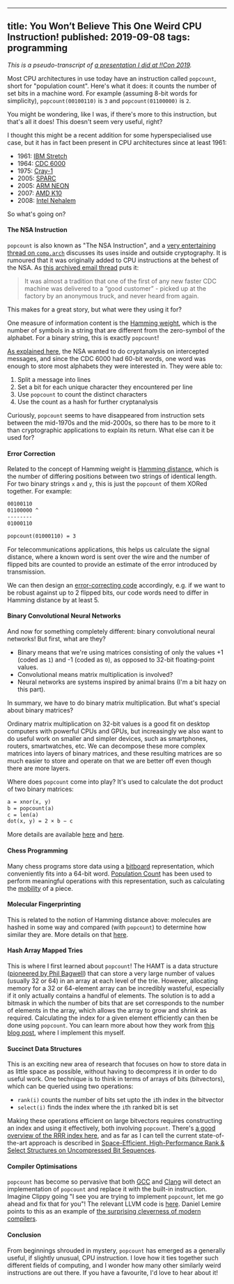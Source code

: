 --------------------------------------------------------------------------------
title: You Won’t Believe This One Weird CPU Instruction!
published: 2019-09-08
tags: programming
--------------------------------------------------------------------------------

_This is a pseudo-transcript of [a presentation I did at !!Con
2019](https://www.youtube.com/watch?v=bLFqLfz2Fmc)._

Most CPU architectures in use today have an instruction called `popcount`,
short for "population count".  Here's what it does: it counts the number of set
bits in a machine word. For example (assuming 8-bit words for simplicity),
`popcount(00100110)` is `3` and `popcount(01100000)` is `2`.

You might be wondering, like I was, if there's more to this instruction, but
that's all it does! This doesn't seem very useful, right?

I thought this might be a recent addition for some hyperspecialised use case,
but it has in fact been present in CPU architectures since at least 1961:

- 1961: [IBM Stretch](https://en.wikipedia.org/wiki/IBM_7030_Stretch)
- 1964: [CDC 6000](https://en.wikipedia.org/wiki/CDC_6000_series)
- 1975: [Cray-1](https://en.wikipedia.org/wiki/Cray-1)
- 2005: [SPARC](https://en.wikipedia.org/wiki/SPARC)
- 2005: [ARM NEON](https://en.wikipedia.org/wiki/ARM_architecture#Advanced_SIMD_(NEON))
- 2007: [AMD K10](https://en.wikipedia.org/wiki/AMD_10h)
- 2008: [Intel Nehalem](https://en.wikipedia.org/wiki/Nehalem_(microarchitecture))

So what's going on?

#### The NSA Instruction

`popcount` is also known as "The NSA Instruction", and a [very entertaining
thread on
`comp.arch`](https://groups.google.com/forum/#!msg/comp.arch/UXEi7G6WHuU/Z2z7fC7Xhr8J)
discusses its uses inside and outside cryptography. It is rumoured that it was
originally added to CPU instructions at the behest of the NSA. As [this
archived email thread](http://cryptome.org/jya/sadd.htm) puts it:

> It was almost a tradition that one of the first of any new faster CDC machine
> was delivered to a “good customer” - picked up at the factory by an anonymous
> truck, and never heard from again.

This makes for a great story, but what were they using it for?

One measure of information content is the [Hamming
weight](https://en.wikipedia.org/wiki/Hamming_weight), which is the number of
symbols in a string that are different from the zero-symbol of the alphabet.
For a binary string, this is exactly `popcount`!

[As explained here](http://www.talkchess.com/forum3/viewtopic.php?t=38521), the
NSA wanted to do cryptanalysis on intercepted messages, and since the CDC 6000
had 60-bit words, one word was enough to store most alphabets they were
interested in. They were able to:

1. Split a message into lines
2. Set a bit for each unique character they encountered per line
3. Use `popcount` to count the distinct characters
4. Use the count as a hash for further cryptanalysis

Curiously, `popcount` seems to have disappeared from instruction sets between
the mid-1970s and the mid-2000s, so there has to be more to it than
cryptographic applications to explain its return. What else can it be used for?

#### Error Correction

Related to the concept of Hamming weight is [Hamming
distance](https://en.wikipedia.org/wiki/Hamming_distance), which is the number
of differing positions between two strings of identical length. For two binary
strings `x` and `y`, this is just the `popcount` of them XORed together. For
example:

```default
00100110
01100000 ^
--------
01000110

popcount(01000110) = 3
```

For telecommunications applications, this helps us calculate the signal
distance, where a known word is sent over the wire and the number of flipped
bits are counted to provide an estimate of the error introduced by transmission.

We can then design an [error-correcting
code](https://en.wikipedia.org/wiki/Hamming_distance#Error_detection_and_error_correction)
accordingly, e.g. if we want to be robust against up to 2 flipped bits, our
code words need to differ in Hamming distance by at least 5.

#### Binary Convolutional Neural Networks

And now for something completely different: binary convolutional neural
networks! But first, what are they?

- Binary means that we're using matrices consisting of only the values +1 (coded
as `1`) and -1 (coded as `0`), as opposed to 32-bit floating-point values.
- Convolutional means matrix multiplication is involved?
- Neural networks are systems inspired by animal brains (I'm a bit hazy on
this part).

In summary, we have to do binary matrix multiplication. But what's special
about binary matrices?

Ordinary matrix multiplication on 32-bit values is a good fit on desktop
computers with powerful CPUs and GPUs, but increasingly we also want to do
useful work on smaller and simpler devices, such as smartphones, routers,
smartwatches, etc. We can decompose these more complex matrices into layers of
binary matrices, and these resulting matrices are so much easier to store and
operate on that we are better off even though there are more layers.

Where does `popcount` come into play? It's used to calculate the dot product of
two binary matrices:

```default
a = xnor(x, y)
b = popcount(a)
c = len(a)
dot(x, y) = 2 × b − c
```

More details are available
[here](https://sushscience.wordpress.com/2017/10/01/understanding-binary-neural-networks/)
and
[here](https://developer.apple.com/documentation/metalperformanceshaders/mpscnnbinaryconvolution).

#### Chess Programming

Many chess programs store data using a
[bitboard](https://www.chessprogramming.org/Bitboards) representation, which
conveniently fits into a 64-bit word. [Population
Count](https://www.chessprogramming.org/Population_Count) has been used to
perform meaningful operations with this representation, such as calculating the
[mobility](https://www.chessprogramming.org/Mobility#Mobility_with_Bitboards)
of a piece.

#### Molecular Fingerprinting

This is related to the notion of Hamming distance above: molecules are hashed
in some way and compared (with `popcount`) to determine how similar they are.
More details on that
[here](http://www.dalkescientific.com/writings/diary/archive/2008/06/26/fingerprint_background.html).

#### Hash Array Mapped Tries

This is where I first learned about `popcount`! The HAMT is a data structure
([pioneered by Phil
Bagwell](https://lampwww.epfl.ch/papers/idealhashtrees.pdf)) that can store a
very large number of values (usually 32 or 64) in an array at each level of the
trie. However, allocating memory for a 32 or 64-element array can be incredibly
wasteful, especially if it only actually contains a handful of elements. The
solution is to add a bitmask in which the number of bits that are set
corresponds to the number of elements in the array, which allows the array to
grow and shrink as required. Calculating the index for a given element
efficiently can then be done using `popcount`. You can learn more about how
they work from [this blog
post](https://vaibhavsagar.com/blog/2018/07/29/hamts-from-scratch/), where I
implement this myself.

#### Succinct Data Structures

This is an exciting new area of research that focuses on how to store data in
as little space as possible, without having to decompress it in order to do
useful work. One technique is to think in terms of arrays of bits (bitvectors), which can be
queried using two operations:

- `rank(i)` counts the number of bits set upto the `i`th index in the bitvector
- `select(i)` finds the index where the `i`th ranked bit is set

Making these operations efficient on large bitvectors requires constructing an
index and using it effectively, both involving `popcount`. There's [a good
overview of the RRR index here](https://alexbowe.com/rrr/), and as far as I can
tell the current state-of-the-art approach is described in [Space-Efficient,
High-Performance Rank & Select Structures on Uncompressed Bit
Sequences](http://www.cs.cmu.edu/~./dga/papers/zhou-sea2013.pdf).

#### Compiler Optimisations

`popcount` has become so pervasive that both
[GCC](https://godbolt.org/z/JUzmD8) and [Clang](https://godbolt.org/z/AVqMGl)
will detect an implementation of `popcount` and replace it with the built-in
instruction. Imagine Clippy going "I see you are trying to implement
`popcount`, let me go ahead and fix that for you"! The relevant LLVM code is
[here](https://github.com/llvm-mirror/llvm/blob/f36485f7ac2a8d72ad0e0f2134c17fd365272285/lib/Transforms/Scalar/LoopIdiomRecognize.cpp#L960).
Daniel Lemire points to this as an example of [the surprising cleverness of
modern
compilers](https://lemire.me/blog/2016/05/23/the-surprising-cleverness-of-modern-compilers/).

#### Conclusion

From beginnings shrouded in mystery, `popcount` has emerged as a generally
useful, if slightly unusual, CPU instruction. I love how it ties together such
different fields of computing, and I wonder how many other similarly weird
instructions are out there. If you have a favourite, I'd love to hear about it!
